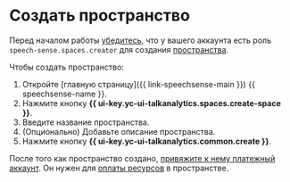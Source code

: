 # Создать пространство

Перед началом работы [убедитесь](../../../iam/operations/roles/get-assigned-roles.md), что у вашего аккаунта есть роль `speech-sense.spaces.creator` для создания [пространства](../../concepts/resources-hierarchy.md#space).

Чтобы создать пространство:

1. Откройте [главную страницу]({{ link-speechsense-main }}) {{ speechsense-name }}.
1. Нажмите кнопку **{{ ui-key.yc-ui-talkanalytics.spaces.create-space }}**.
1. Введите название пространства.
1. (Опционально) Добавьте описание пространства.
1. Нажмите кнопку **{{ ui-key.yc-ui-talkanalytics.common.create }}**.

После того как пространство создано, [привяжите к нему платежный аккаунт](link-ba.md). Он нужен для [оплаты ресурсов](../../pricing.md) в пространстве.
